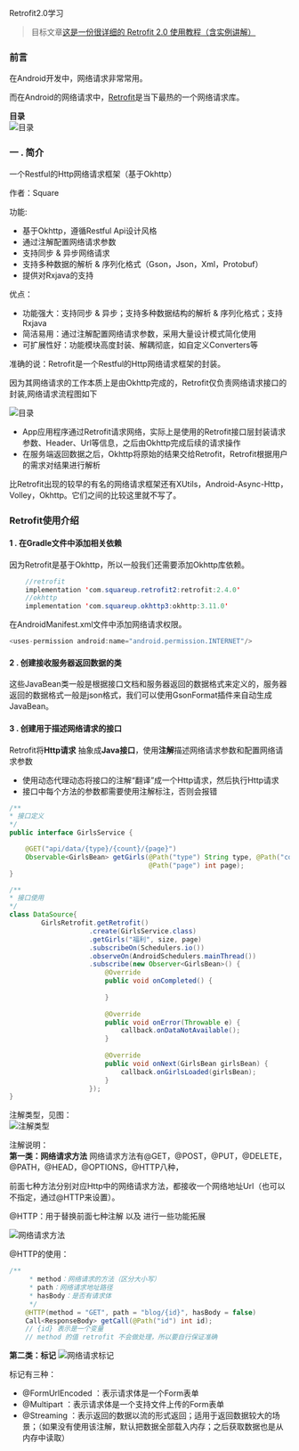 Retrofit2.0学习
>目标文章[这是一份很详细的 Retrofit 2.0 使用教程（含实例讲解）](https://blog.csdn.net/carson_ho/article/details/73732076)
### 前言
在Android开发中，网络请求非常常用。<br>

而在Android的网络请求中，[Retrofit](https://github.com/square/retrofit)是当下最热的一个网络请求库。

**目录**<br>
![目录](https://github.com/liuhuan2015/LearnRetrofit/blob/master/images/mulu.png)<br>

### 一 . 简介
一个Restful的Http网络请求框架（基于Okhttp）<br>

作者：Square<br>

功能:<br>
 * 基于Okhttp，遵循Restful Api设计风格
 * 通过注解配置网络请求参数
 * 支持同步 & 异步网络请求
 * 支持多种数据的解析 & 序列化格式（Gson，Json，Xml，Protobuf）
 * 提供对Rxjava的支持

优点：
 * 功能强大：支持同步 & 异步；支持多种数据结构的解析 & 序列化格式；支持Rxjava
 * 简洁易用：通过注解配置网络请求参数，采用大量设计模式简化使用
 * 可扩展性好：功能模块高度封装、解耦彻底，如自定义Converters等
 
准确的说：Retrofit是一个Restful的Http网络请求框架的封装。<br>
 
因为其网络请求的工作本质上是由Okhttp完成的，Retrofit仅负责网络请求接口的封装,网络请求流程图如下<br>

![目录](https://github.com/liuhuan2015/LearnRetrofit/blob/master/images/request-flow.png)<br>

* App应用程序通过Retrofit请求网络，实际上是使用的Retrofit接口层封装请求参数、Header、Url等信息，之后由Okhttp完成后续的请求操作
* 在服务端返回数据之后，Okhttp将原始的结果交给Retrofit，Retrofit根据用户的需求对结果进行解析

比Retrofit出现的较早的有名的网络请求框架还有XUtils，Android-Async-Http，Volley，Okhttp。它们之间的比较这里就不写了。<br>

### Retrofit使用介绍
#### 1 . 在Gradle文件中添加相关依赖
因为Retrofit是基于Okhttp，所以一般我们还需要添加Okhttp库依赖。
```java
    //retrofit
    implementation 'com.squareup.retrofit2:retrofit:2.4.0'
    //okhttp
    implementation 'com.squareup.okhttp3:okhttp:3.11.0'
```
在AndroidManifest.xml文件中添加网络请求权限。<br>
```java
<uses-permission android:name="android.permission.INTERNET"/>
```
#### 2 . 创建接收服务器返回数据的类
这些JavaBean类一般是根据接口文档和服务器返回的数据格式来定义的，服务器返回的数据格式一般是json格式，我们可以使用GsonFormat插件来自动生成JavaBean。

#### 3 . 创建用于描述网络请求的接口
Retrofit将**Http请求** 抽象成**Java接口**，使用**注解**描述网络请求参数和配置网络请求参数
* 使用动态代理动态将接口的注解“翻译”成一个Http请求，然后执行Http请求
* 接口中每个方法的参数都需要使用注解标注，否则会报错
```java
/**
* 接口定义
*/
public interface GirlsService {

    @GET("api/data/{type}/{count}/{page}")
    Observable<GirlsBean> getGirls(@Path("type") String type, @Path("count") int count,
                                   @Path("page") int page);
}

/**
* 接口使用
*/
class DataSource{
        GirlsRetrofit.getRetrofit()
                    .create(GirlsService.class)
                    .getGirls("福利", size, page)
                    .subscribeOn(Schedulers.io())
                    .observeOn(AndroidSchedulers.mainThread())
                    .subscribe(new Observer<GirlsBean>() {
                        @Override
                        public void onCompleted() {
    
                        }
    
                        @Override
                        public void onError(Throwable e) {
                            callback.onDataNotAvailable();
                        }
    
                        @Override
                        public void onNext(GirlsBean girlsBean) {
                            callback.onGirlsLoaded(girlsBean);
                        }
                    });
}
```
注解类型，见图：<br>
![注解类型](https://github.com/liuhuan2015/LearnRetrofit/blob/master/images/zhujie-type.png)<br>

注解说明：<br>
**第一类：网络请求方法**
网络请求方法有@GET，@POST，@PUT，@DELETE，@PATH，@HEAD，@OPTIONS，@HTTP八种，<br>

前面七种方法分别对应Http中的网络请求方法，都接收一个网络地址Url（也可以不指定，通过@HTTP来设置）。<br>

@HTTP：用于替换前面七种注解 以及 进行一些功能拓展

![网络请求方法](https://github.com/liuhuan2015/LearnRetrofit/blob/master/images/http-request-method.png)<br>

@HTTP的使用：<br>
```java
/**
     * method：网络请求的方法（区分大小写）
     * path：网络请求地址路径
     * hasBody：是否有请求体
     */
    @HTTP(method = "GET", path = "blog/{id}", hasBody = false)
    Call<ResponseBody> getCall(@Path("id") int id);
    // {id} 表示是一个变量
    // method 的值 retrofit 不会做处理，所以要自行保证准确
```
**第二类：标记**
![网络请求标记](https://github.com/liuhuan2015/LearnRetrofit/blob/master/images/http-request-flag.png)<br>

标记有三种：
* @FormUrlEncoded ：表示请求体是一个Form表单
* @Multipart ：表示请求体是一个支持文件上传的Form表单
* @Streaming ：表示返回的数据以流的形式返回；适用于返回数据较大的场景；（如果没有使用该注解，默认把数据全部载入内存；之后获取数据也是从内存中读取）












 



